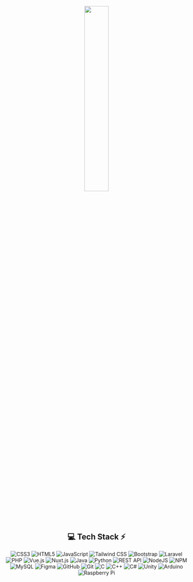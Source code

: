 <!-- Stats -->
<div align="center">
  <img src="https://github-readme-stats.vercel.app/api/top-langs/?username=vitorlima-vsl&theme=aura&hide_border=true&include_all_commits=true&count_private=true&layout=compact" width="36%" /> </br>
</div>


<!-- Tech Stack -->
<div align="center">
  
## 💻 Tech Stack ⚡
![CSS3](https://img.shields.io/badge/css3-%231572B6.svg?style=for-the-badge&logo=css3&logoColor=white) ![HTML5](https://img.shields.io/badge/html5-%23E34F26.svg?style=for-the-badge&logo=html5&logoColor=white) ![JavaScript](https://img.shields.io/badge/javascript-%23323330.svg?style=for-the-badge&logo=javascript&logoColor=%23F7DF1E) ![Tailwind CSS](https://img.shields.io/badge/Tailwind_CSS-%2338B2AC.svg?style=for-the-badge&logo=tailwind-css&logoColor=white) ![Bootstrap](https://img.shields.io/badge/Bootstrap-%23563D7C.svg?style=for-the-badge&logo=bootstrap&logoColor=white) ![Laravel](https://img.shields.io/badge/Laravel-%23FF2D20.svg?style=for-the-badge&logo=Laravel&logoColor=white) ![PHP](https://img.shields.io/badge/PHP-%23CB3837.svg?style=for-the-badge&logo=PHP&logoColor=white) ![Vue.js](https://img.shields.io/badge/vue.js-6DA55F?style=for-the-badge&logo=vue.js&logoColor=white) ![Nuxt.js](https://img.shields.io/badge/nuxt.js-689D5B?style=for-the-badge&logo=nuxt.js&logoColor=white) ![Java](https://img.shields.io/badge/Java-%23F7DF1E.svg?style=for-the-badge&logo=java&logoColor=white) ![Python](https://img.shields.io/badge/python-3670A0?style=for-the-badge&logo=python&logoColor=ffdd54) ![REST API](https://img.shields.io/badge/REST%20API-%234CAF50.svg?style=for-the-badge&logo=api&logoColor=white) ![NodeJS](https://img.shields.io/badge/node.js-6DA55F?style=for-the-badge&logo=node.js&logoColor=white) ![NPM](https://img.shields.io/badge/NPM-%23CB3837.svg?style=for-the-badge&logo=npm&logoColor=white) ![MySQL](https://img.shields.io/badge/mysql-4479A1.svg?style=for-the-badge&logo=mysql&logoColor=white) ![Figma](https://img.shields.io/badge/figma-%23F24E1E.svg?style=for-the-badge&logo=figma&logoColor=white) ![GitHub](https://img.shields.io/badge/github-%23121011.svg?style=for-the-badge&logo=github&logoColor=white) ![Git](https://img.shields.io/badge/git-%23F05033.svg?style=for-the-badge&logo=git&logoColor=white) ![C](https://img.shields.io/badge/c-%2300599C.svg?style=for-the-badge&logo=c&logoColor=white)  ![C++](https://img.shields.io/badge/c%2B%2B-%2300599C.svg?style=for-the-badge&logo=c%2B%2B&logoColor=white)  ![C#](https://img.shields.io/badge/c%23-%2300599C.svg?style=for-the-badge&logo=csharp&logoColor=white) ![Unity](https://img.shields.io/badge/unity-%23121011.svg?style=for-the-badge&logo=unity&logoColor=white) ![Arduino](https://img.shields.io/badge/-Arduino-00979D?style=for-the-badge&logo=Arduino&logoColor=white) ![Raspberry Pi](https://img.shields.io/badge/-Raspberry_Pi-C51A4A?style=for-the-badge&logo=raspberry-pi) 


</div>






